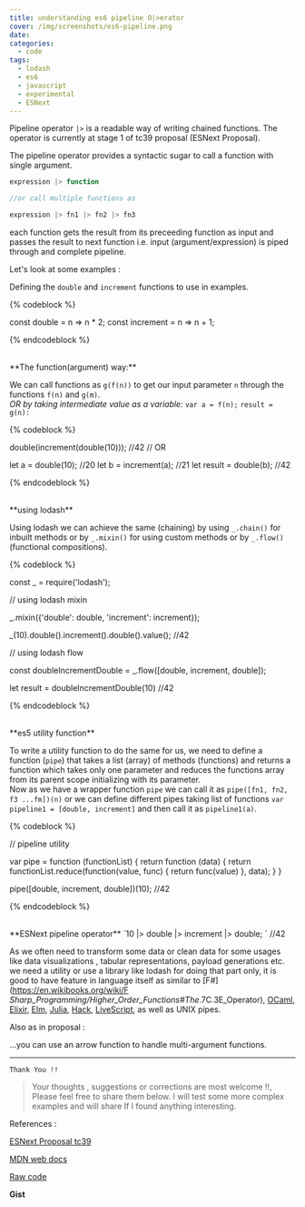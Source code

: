 ```yaml
---
title: understanding es6 pipeline O|>erator
cover: /img/screenshots/es6-pipeline.png
date: 
categories:
  - code
tags:
  - lodash
  - es6
  - javascript
  - experimental
  - ESNext
---
```


Pipeline operator `|>` is a readable way of writing chained functions. The operator is currently at stage 1 of tc39 proposal (ESNext Proposal).

<!-- more  -->

The pipeline operator provides a syntactic sugar to call a function with single argument.

```js
expression |> function 

//or call multiple functions as 

expression |> fn1 |> fn2 |> fn3
```

each function gets the result from its preceeding function as input and passes the result to next function i.e. input (argument/expression) is piped through and complete pipeline.

Let's look at some examples :


Defining the `double` and `increment` functions to use in examples.

{% codeblock %}

const double = n => n * 2; 
const increment = n => n + 1;

{% endcodeblock %}

<br>
**The function(argument) way:**

We can call functions as `g(f(n))` to get our input parameter `n` through the functions `f(n)` and `g(m)`. <br>
_OR by taking intermediate value as a variable:_
`var a = f(n);`
`result = g(n):`

{% codeblock %}

double(increment(double(10)));  //42
// OR

let a = double(10); //20
let b = increment(a); //21
let result = double(b); //42

{% endcodeblock %}

<br>
**using lodash**

Using lodash we can achieve the same (chaining) by using `_.chain()` for inbuilt methods or by `_.mixin()` for using custom methods or by `_.flow()` (functional compositions).

{% codeblock %}

const _ = require('lodash');

// using lodash mixin

_.mixin({'double': double, 'increment': increment});

_(10).double().increment().double().value(); //42


// using lodash flow

const doubleIncrementDouble = _.flow([double, increment, double]);

let result = doubleIncrementDouble(10) //42

{% endcodeblock %}

<br>
**es5 utility function**

To write a utility function to do the same for us, we need to define a function (`pipe`) that takes a list (array) of methods (functions) and returns a function which takes only one parameter and reduces the functions array from its parent scope initializing with its parameter.  
Now as we have a wrapper function `pipe` we can call it as 
`pipe([fn1, fn2, f3 ...fm])(n)` 
or
 we can define different pipes taking list of functions 
 `var pipeline1 = [double, increment]` 
 and then call it as 
 `pipeline1(a)`.

{% codeblock %}

//  pipeline utility

var pipe = function (functionList) {
  return function (data) {
    return functionList.reduce(function(value, func) {
      return func(value)
    }, data);
  }
}

pipe([double, increment, double])(10); //42

{% endcodeblock %}

<br>
**ESNext pipeline operator**
`10 |> double |> increment |> double; ` //42

As we often need to transform some data or clean data for some usages like data visualizations , tabular representations, payload generations etc. we need a utility or use a library like lodash for doing that part only, it is good to have feature in language itself as similar to [F#](https://en.wikibooks.org/wiki/F _Sharp_Programming/Higher_Order_Functions#The_.7C.3E_Operator),  [OCaml](http://caml.inria.fr/pub/docs/manual-ocaml/libref/Pervasives.html#VAL%28|%3E%29),  [Elixir](https://www.safaribooksonline.com/library/view/programming-elixir/9781680500530/f_0057.html),  [Elm](https://edmz.org/design/2015/07/29/elm-lang-notes.html),  [Julia](http://docs.julialang.org/en/release-0.4/stdlib/base/?highlight=|%3E#Base.|%3E),  [Hack](https://docs.hhvm.com/hack/operators/pipe-operator), [LiveScript](http://livescript.net/#piping),  as well as UNIX pipes.

Also as in proposal :

...you can use an arrow function to handle multi-argument functions.

--------------------------

`Thank You !!`
>  Your thoughts , suggestions or corrections are most welcome !!, Please feel free to share them below. 
I will test some more complex examples and will share If I found anything interesting.

References :

  [ESNext Proposal tc39](https://github.com/tc39/proposal-pipeline-operator)

  [MDN web docs](https://developer.mozilla.org/en-US/docs/Web/JavaScript/Reference/Operators/Pipeline_operator)

  [Raw code](https://gist.githubusercontent.com/satyamyadav/27723528a35e3d7b4cd80b198ec8f792/raw/e7eb9d3e80ea454d54f17738c0343a9f911d188a/pielinejs.js)

**Gist**

<script src="https://gist.github.com/satyamyadav/27723528a35e3d7b4cd80b198ec8f792.js"></script>


